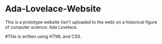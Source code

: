 # Ada-Lovelace-Website
This is a prototype website (isn't uploaded to the web) on a historical figure of computer science: Ada Lovelace.

#This is written using HTML and CSS.
